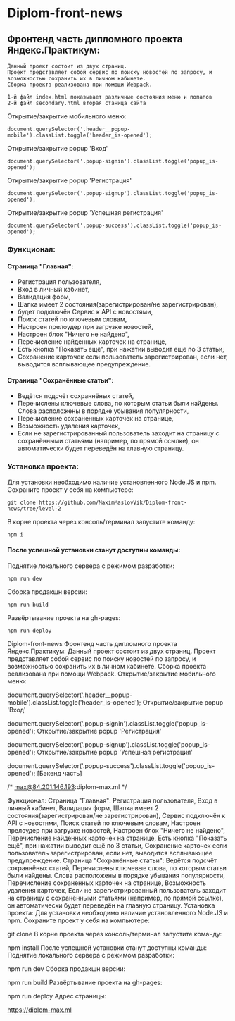 # Diplom-front-news

## Фронтенд часть дипломного проекта Яндекс.Практикум:
```
Данный проект состоит из двух страниц. 
Проект представляет собой сервис по поиску новостей по запросу, и возможностью сохранить их в личном кабинете.
Сборка проекта реализована при помощи Webpack.

1-й файл index.html показывает различные состояния меню и попапов
2-й файл secondary.html вторая станица сайта

```
Открытие/закрытие мобильного меню:
```
document.querySelector('.header__popup-mobile').classList.toggle('header_is-opened');
```
Открытие/закрытие popup 'Вход'
```
document.querySelector('.popup-signin').classList.toggle('popup_is-opened');
```
Открытие/закрытие popup 'Регистрация'
```
document.querySelector('.popup-signup').classList.toggle('popup_is-opened');
```
Открытие/закрытие popup 'Успешная регистрация'
```
document.querySelector('.popup-success').classList.toggle('popup_is-opened');
```


### Функционал:
#### Страница "Главная":
- Регистрация пользователя,
- Вход в личный кабинет,
- Валидация форм,
- Шапка имеет 2 состояния(зарегистрирован/не зарегистрирован),
- будет подключён Сервис к API с новостями,
- Поиск статей по ключевым словам,
- Настроен прелоудер при загрузке новостей,
- Настроен блок "Ничего не найдено",
- Перечисление найденных карточек на странице,
- Есть кнопка "Показать ещё", при нажатии выводит ещё по 3 статьи,
- Сохранение карточек если пользователь зарегистрирован, если нет, выводится всплывающее предупреждение.

#### Страница "Сохранённые статьи":
- Ведётся подсчёт сохраннёных статей,
- Перечислены ключевые слова, по которым статьи были найдены. Слова расположены в порядке убывания популярности,
- Перечисление сохраненных карточек на странице,
- Возможность удаления карточек,
- Если не зарегистрированный пользователь заходит на страницу с сохранёнными статьями (например, по прямой ссылке), он автоматически будет переведён на главную страницу.

### Установка проекта:
Для установки необходимо наличие установленного Node.JS и npm.
Сохраните проект у себя на компьютере:
```
git clone https://github.com/MaximMaslovVik/Diplom-front-news/tree/level-2
```

В корне проекта через консоль/терминал запустите команду:
```
npm i
```
  
#### После успешной установки станут доступны команды:
Поднятие локального сервера с режимом разработки:
```
npm run dev
```

Сборка продакшн версии:
```
npm run build
```

Развёртывание проекта на gh-pages:
```
npm run deploy
```
Diplom-front-news
Фронтенд часть дипломного проекта Яндекс.Практикум:
Данный проект состоит из двух страниц. 
Проект представляет собой сервис по поиску новостей по запросу, и возможностью сохранить их в личном кабинете.
Сборка проекта реализована при помощи Webpack.
Открытие/закрытие мобильного меню:

document.querySelector('.header__popup-mobile').classList.toggle('header_is-opened');
Открытие/закрытие popup 'Вход'

document.querySelector('.popup-signin').classList.toggle('popup_is-opened');
Открытие/закрытие popup 'Регистрация'

document.querySelector('.popup-signup').classList.toggle('popup_is-opened');
Открытие/закрытие popup 'Успешная регистрация'

document.querySelector('.popup-success').classList.toggle('popup_is-opened');
[Бэкенд часть]

/* max@84.201.146.193:diplom-max.ml */

Функционал:
Страница "Главная":
Регистрация пользователя,
Вход в личный кабинет,
Валидация форм,
Шапка имеет 2 состояния(зарегистрирован/не зарегистрирован),
Сервис подключён к API с новостями,
Поиск статей по ключевым словам,
Настроен прелоудер при загрузке новостей,
Настроен блок "Ничего не найдено",
Перечисление найденных карточек на странице,
Есть кнопка "Показать ещё", при нажатии выводит ещё по 3 статьи,
Сохранение карточек если пользователь зарегистрирован, если нет, выводится всплывающее предупреждение.
Страница "Сохранённые статьи":
Ведётся подсчёт сохраннёных статей,
Перечислены ключевые слова, по которым статьи были найдены. Слова расположены в порядке убывания популярности,
Перечисление сохраненных карточек на странице,
Возможность удаления карточек,
Если не зарегистрированный пользователь заходит на страницу с сохранёнными статьями (например, по прямой ссылке), он автоматически будет переведён на главную страницу.
Установка проекта:
Для установки необходимо наличие установленного Node.JS и npm. Сохраните проект у себя на компьютере:

git clone 
В корне проекта через консоль/терминал запустите команду:

npm install
После успешной установки станут доступны команды:
Поднятие локального сервера с режимом разработки:

npm run dev
Сборка продакшн версии:

npm run build
Развёртывание проекта на gh-pages:

npm run deploy
Адрес страницы:

https://diplom-max.ml
